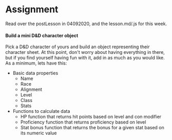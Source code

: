 # Assignment
Read over the postLesson in 04092020, and the lesson.md/.js for this week. 

#### Build a mini D&D character object
Pick a D&D character of yours and build an object representing their character sheet. At this point, don't worry about having everything in there, but if you find yourself having fun with it, add in as much as you would like. As a minimum, lets have this: 

* Basic data properties 
    * Name 
    * Race
    * Alignment 
    * Level 
    * Class 
    * Stats
* Functions to calculate data 
    * HP function that returns hit points based on level and con modifier
    * Proficiency function that returns proficiency based on level
    * Stat bonus function that returns the bonus for a given stat based on its numeric value
